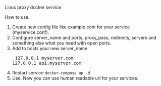 Linux proxy docker service

How to use.
1. Create new config file like example.com for your service (myservice.conf).
2. Configure server_name and ports, proxy_pass, redirects, servers and something else what you need with open ports. 
3. Add to hosts your new server_name <pre>
    127.0.0.1       myserver.com
    127.0.0.1       api.myserver.com
    </pre>
4. Restart service `docker-compose up -d`
5. Use. Now you can use human readable url for your services.
